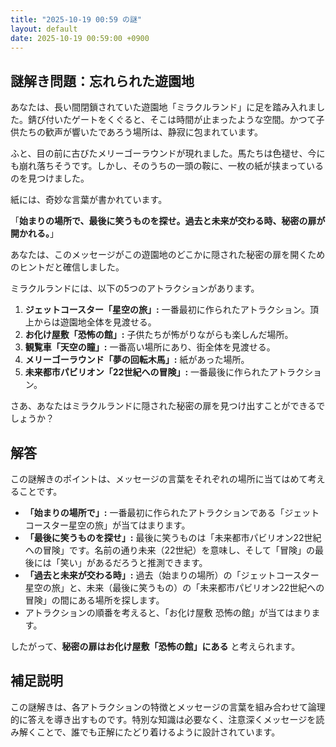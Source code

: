 ```yaml
---
title: "2025-10-19 00:59 の謎"
layout: default
date: 2025-10-19 00:59:00 +0900
---
```

## 謎解き問題：忘れられた遊園地

あなたは、長い間閉鎖されていた遊園地「ミラクルランド」に足を踏み入れました。錆び付いたゲートをくぐると、そこは時間が止まったような空間。かつて子供たちの歓声が響いたであろう場所は、静寂に包まれています。

ふと、目の前に古びたメリーゴーラウンドが現れました。馬たちは色褪せ、今にも崩れ落ちそうです。しかし、そのうちの一頭の鞍に、一枚の紙が挟まっているのを見つけました。

紙には、奇妙な言葉が書かれています。

「**始まりの場所で、最後に笑うものを探せ。過去と未来が交わる時、秘密の扉が開かれる。**」

あなたは、このメッセージがこの遊園地のどこかに隠された秘密の扉を開くためのヒントだと確信しました。

ミラクルランドには、以下の5つのアトラクションがあります。

1.  **ジェットコースター「星空の旅」:** 一番最初に作られたアトラクション。頂上からは遊園地全体を見渡せる。
2.  **お化け屋敷「恐怖の館」:** 子供たちが怖がりながらも楽しんだ場所。
3.  **観覧車「天空の瞳」:** 一番高い場所にあり、街全体を見渡せる。
4.  **メリーゴーラウンド「夢の回転木馬」:** 紙があった場所。
5.  **未来都市パビリオン「22世紀への冒険」:** 一番最後に作られたアトラクション。

さあ、あなたはミラクルランドに隠された秘密の扉を見つけ出すことができるでしょうか？

## 解答

この謎解きのポイントは、メッセージの言葉をそれぞれの場所に当てはめて考えることです。

*   **「始まりの場所で」:** 一番最初に作られたアトラクションである「ジェットコースター星空の旅」が当てはまります。
*   **「最後に笑うものを探せ」:** 最後に笑うものは「未来都市パビリオン22世紀への冒険」です。名前の通り未来（22世紀）を意味し、そして「冒険」の最後には「笑い」があるだろうと推測できます。
*   **「過去と未来が交わる時」:** 過去（始まりの場所）の「ジェットコースター星空の旅」と、未来（最後に笑うもの）の「未来都市パビリオン22世紀への冒険」の間にある場所を探します。
*   アトラクションの順番を考えると、「お化け屋敷 恐怖の館」が当てはまります。

したがって、**秘密の扉はお化け屋敷「恐怖の館」にある** と考えられます。

## 補足説明

この謎解きは、各アトラクションの特徴とメッセージの言葉を組み合わせて論理的に答えを導き出すものです。特別な知識は必要なく、注意深くメッセージを読み解くことで、誰でも正解にたどり着けるように設計されています。
